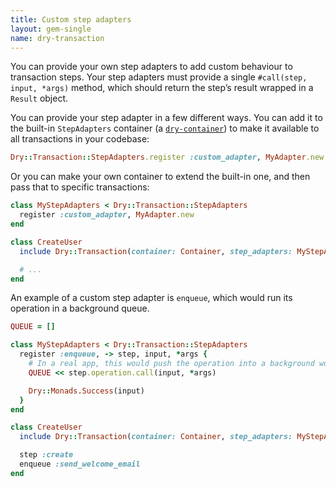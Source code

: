 ```yaml
---
title: Custom step adapters
layout: gem-single
name: dry-transaction
---
```


You can provide your own step adapters to add custom behaviour to transaction steps. Your step adapters must provide a single `#call(step, input, *args)` method, which should return the step’s result wrapped in a `Result` object.

You can provide your step adapter in a few different ways. You can add it to the built-in `StepAdapters` container (a [`dry-container`](http://dry-rb.org/gems/dry-container)) to make it available to all transactions in your codebase:

```ruby
Dry::Transaction::StepAdapters.register :custom_adapter, MyAdapter.new
```

Or you can make your own container to extend the built-in one, and then pass that to specific transactions:

```ruby
class MyStepAdapters < Dry::Transaction::StepAdapters
  register :custom_adapter, MyAdapter.new
end

class CreateUser
  include Dry::Transaction(container: Container, step_adapters: MyStepAdapters)

  # ...
end
```

An example of a custom step adapter is `enqueue`, which would run its operation in a background queue.

```ruby
QUEUE = []

class MyStepAdapters < Dry::Transaction::StepAdapters
  register :enqueue, -> step, input, *args {
    # In a real app, this would push the operation into a background worker queue
    QUEUE << step.operation.call(input, *args)

    Dry::Monads.Success(input)
  }
end

class CreateUser
  include Dry::Transaction(container: Container, step_adapters: MyStepAdapters)

  step :create
  enqueue :send_welcome_email
end
```

